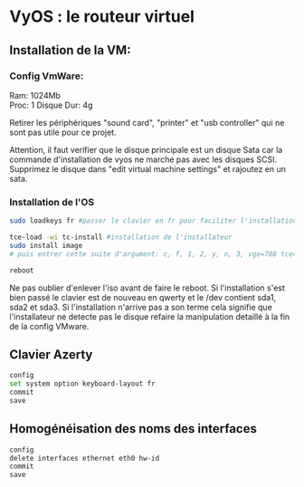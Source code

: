 # VyOS : le routeur virtuel

## Installation de la VM:

### Config VmWare:

Ram: 1024Mb  
Proc: 1
Disque Dur: 4g

Retirer les périphériques "sound card", "printer" et "usb controller" qui ne sont pas utile pour ce projet. 

Attention, il faut verifier que le disque principale est un disque Sata car la commande d'installation de vyos ne marche pas avec les disques SCSI. Supprimez le disque dans "edit virtual machine settings" et rajoutez en un sata. 

### Installation de l'OS

```bash 
sudo loadkeys fr #passer le clavier en fr pour faciliter l'installation

tce-load -wi tc-install #installation de l'installateur
sudo install image
# puis entrer cette suite d'argument: c, f, 1, 2, y, n, 3, vge=788 tce=hda1, y

reboot 
```

Ne pas oublier d'enlever l'iso avant de faire le reboot. 
Si l'installation s'est bien passé le clavier est de nouveau en qwerty et le /dev contient sda1, sda2 et sda3.
Si l'installation n'arrive pas a son terme cela signifie que l'installateur ne detecte pas le disque refaire la manipulation detaillé à la fin de la config VMware. 

## Clavier Azerty

```bash 
config
set system option keyboard-layout fr
commit 
save
```

## Homogénéisation des noms des interfaces

```bash 
config 
delete interfaces ethernet eth0 hw-id
commit
save
```